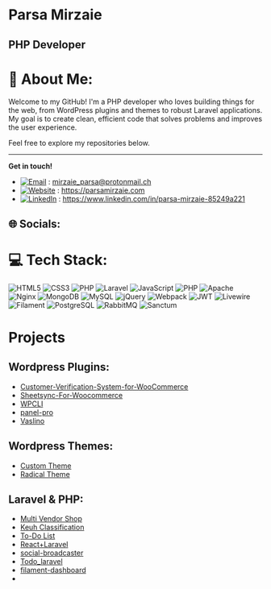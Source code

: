 <h1> Parsa Mirzaie </h1>

<h2> PHP Developer </h2>

# 💫 About Me:
Welcome to my GitHub! I'm a PHP developer who loves building things for the web, from WordPress plugins and themes to robust Laravel applications. My goal is to create clean, efficient code that solves problems and improves the user experience.

Feel free to explore my repositories below.

---

**Get in touch!**

* [![Email](https://img.shields.io/badge/Email-%230077B5.svg?logo=email&logoColor=white)](mailto:Mirzaie_parsa@protonmail.ch) : mirzaie_parsa@protonmail.ch
* [![Website](https://img.shields.io/badge/Website-%230077B5.svg?logo=website&logoColor=white)](https://parsamirzaie.com) : https://parsamirzaie.com
* [![LinkedIn](https://img.shields.io/badge/LinkedIn-%230077B5.svg?logo=linkedin&logoColor=white)](https://linkedin.com/in/https://www.linkedin.com/in/parsa-mirzaie-85249a221/?lipi=urn%3Ali%3Apage%3Ad_flagship3_feed%3BNjnxwXKDRfq5oM%2FlvKCfVA%3D%3D) : https://www.linkedin.com/in/parsa-mirzaie-85249a221

## 🌐 Socials:



# 💻 Tech Stack:
![HTML5](https://img.shields.io/badge/html5-%23E34F26.svg?style=for-the-badge&logo=html5&logoColor=white)
![CSS3](https://img.shields.io/badge/css3-%231572B6.svg?style=for-the-badge&logo=css3&logoColor=white)
![PHP](https://img.shields.io/badge/php-%23777BB4.svg?style=for-the-badge&logo=php&logoColor=white)
![Laravel](https://img.shields.io/badge/laravel-%23FF2D20.svg?style=for-the-badge&logo=laravel&logoColor=white)
![JavaScript](https://img.shields.io/badge/javascript-%23323330.svg?style=for-the-badge&logo=javascript&logoColor=%23F7DF1E)
![PHP](https://img.shields.io/badge/php-%23777BB4.svg?style=for-the-badge&logo=php&logoColor=white)
![Apache](https://img.shields.io/badge/apache-%23D42029.svg?style=for-the-badge&logo=apache&logoColor=white)
![Nginx](https://img.shields.io/badge/nginx-%23009639.svg?style=for-the-badge&logo=nginx&logoColor=white)
![MongoDB](https://img.shields.io/badge/MongoDB-%234ea94b.svg?style=for-the-badge&logo=mongodb&logoColor=white)
![MySQL](https://img.shields.io/badge/mysql-%2300000f.svg?style=for-the-badge&logo=mysql&logoColor=white)
![jQuery](https://img.shields.io/badge/jquery-%230769AD.svg?style=for-the-badge&logo=jquery&logoColor=white)
![Webpack](https://img.shields.io/badge/webpack-%238DD6F9.svg?style=for-the-badge&logo=webpack&logoColor=black)
![JWT](https://img.shields.io/badge/JWT-black?style=for-the-badge&logo=JSON%20web%20tokens)
![Livewire](https://img.shields.io/badge/Livewire-%230C8F8F.svg?style=for-the-badge&logo=livewire&logoColor=white)
![Filament](https://img.shields.io/badge/Filament-%2300357B.svg?style=for-the-badge&logo=filament&logoColor=white)
![PostgreSQL](https://img.shields.io/badge/PostgreSQL-%23407B8C.svg?style=for-the-badge&logo=postgresql&logoColor=white)
![RabbitMQ](https://img.shields.io/badge/RabbitMQ-%23FF6600.svg?style=for-the-badge&logo=rabbitmq&logoColor=white)
![Sanctum](https://img.shields.io/badge/Sanctum-%23777777.svg?style=for-the-badge&logo=laravel&logoColor=white)

# Projects

## Wordpress Plugins:
- [Customer-Verification-System-for-WooCommerce](https://github.com/Parsa-mrz/Customer-Verification-System-for-WooCommerce)
- [Sheetsync-For-Woocommerce ](https://github.com/Parsa-mrz/Sheetsync-For-Woocommerce)
- [WPCLI](https://github.com/Parsa-mrz/WPCLI)
- [panel-pro](https://github.com/Parsa-mrz/panel-pro)
- [Vaslino](https://github.com/Parsa-mrz/Vaslino)

## Wordpress Themes:
- [Custom Theme](https://github.com/Parsa-mrz/WordPress-Custom-Theme)
- [Radical Theme](https://github.com/Parsa-mrz/Radical-Wp-Theme)

## Laravel & PHP:
- [Multi Vendor Shop](https://github.com/Parsa-mrz/multi-vendor)
- [Keuh Classification](https://github.com/Parsa-mrz/keuh-classification)
- [To-Do List](https://github.com/Parsa-mrz/ToDo_list-php)
- [React+Laravel](https://github.com/Parsa-mrz/Todo_laravel)
- [social-broadcaster](https://github.com/Parsa-mrz/social-broadcaster)
- [Todo_laravel](https://github.com/Parsa-mrz/Todo_laravel)
- [filament-dashboard](https://github.com/Parsa-mrz/filament-dashboard)
- 

